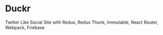 # Duckr

Twitter Like Social Site with Redux, Redux Thunk, Immutable, React Router, Webpack, Firebase
